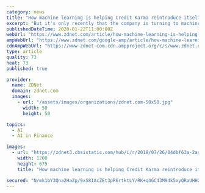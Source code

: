 ```yaml
---
category: news
title: "How machine learning is helping Credit Karma reintroduce itself to users"
excerpt: "But it's only recently that the company is turning to machine learning to make sense of hundreds of billions of data points and deliver personalized insights and recommendations to individual members at scale. When it launched in 2008 at the height of the financial crisis, Credit Karma's primary service leveraged credit report data to help ..."
publishedDateTime: 2020-01-22T11:00:00Z
webUrl: "https://www.zdnet.com/article/how-machine-learning-is-helping-credit-karma-reintroduce-its-brand-to-users/"
ampWebUrl: "https://www.zdnet.com/google-amp/article/how-machine-learning-is-helping-credit-karma-reintroduce-its-brand-to-users/"
cdnAmpWebUrl: "https://www-zdnet-com.cdn.ampproject.org/c/s/www.zdnet.com/google-amp/article/how-machine-learning-is-helping-credit-karma-reintroduce-its-brand-to-users/"
type: article
quality: 73
heat: 73
published: true

provider:
  name: ZDNet
  domain: zdnet.com
  images:
    - url: "/assets/images/organizations/zdnet.com-50x50.jpg"
      width: 50
      height: 50

topics:
  - AI
  - AI in Finance

images:
  - url: "https://zdnet3.cbsistatic.com/hub/i/r/2018/07/26/04dbf63a-2aa4-480b-ad61-5d857987ba31/thumbnail/1200x675/8929444376cb1c585bcdc20bc3026ca3/creditkarmathumbnail.jpg"
    width: 1200
    height: 675
    title: "How machine learning is helping Credit Karma reintroduce itself to users"

secured: "N/mk1bY3Qna2HaZp/9xS8IAcZEt3pR6rtktLY/RK+q4GC43M94k5xyQRaUHH293D4z9PNIxopv+GObK4LN7x2hq8EOacCObPXjX+xfOreJzULcOl6vh7ytvuWYG4h91htAZDukWdCMSssfdWzAOILdhYuaJ3O9aURmtMb/rXRISciCF3xQ92T5wENyFVTmOYznxl7yNqoKzwXf/MYduy3cVaJFjNCdTevIPfuLIwd9xdjIL3d1sp/LJei+/agNstKs7UvyBprSH/fiNpcsU1uXXikXg140FWcwbkOkeGm8BaXSPyzlte2EUH0yrmhiag;9spPUnpJ18fpS+pHKltrXw=="
---
```


